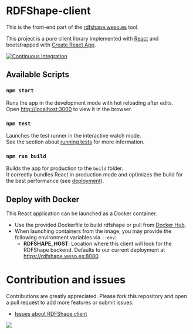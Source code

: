 # RDFShape-client

This is the front-end part of the [rdfshape.weso.es](https://rdfshape.weso.es) tool.

This project is a pure client library implemented with [React](http://reactjs.org/) and bootstrapped with [Create React App](https://github.com/facebook/create-react-app).

[![Continuous Integration](https://github.com/weso/rdfshape-client/actions/workflows/build_test.yml/badge.svg)](https://github.com/weso/rdfshape-client/actions/workflows/build_test.yml)



## Available Scripts

### `npm start`

Runs the app in the development mode with hot reloading after edits.<br>
Open [http://localhost:3000](http://localhost:3000) to view it in the browser.

### `npm test`

Launches the test runner in the interactive watch mode.<br>
See the section about [running tests](https://facebook.github.io/create-react-app/docs/running-tests) for more information.

### `npm run build`

Builds the app for production to the `build` folder.<br>
It correctly bundles React in production mode and optimizes the build for the best performance (see [deployment](https://facebook.github.io/create-react-app/docs/deployment)).

## Deploy with Docker
This React application can be launched as a Docker container.

* Use the provided Dockerfile to build rdfshape or pull from [Docker Hub](https://hub.docker.com/r/wesogroup/rdfshape-client).
* When launching containers from the image, you may provide the following environment variables via `--env`:
    * **RDFSHAPE_HOST**: Location where this client will look for the RDFShape backend. Defaults to our current deployment at https://rdfshape.weso.es:8080.


# Contribution and issues

Contributions are greatly appreciated. Please fork this repository and open a pull request to add more features or submit issues:

* [Issues about RDFShape client](https://github.com/weso/rdfshape-client/issues)

<a href="https://github.com/weso/rdfshape-client/graphs/contributors">
  <img src="https://contributors-img.web.app/image?repo=weso/rdfshape-client" />
</a>
